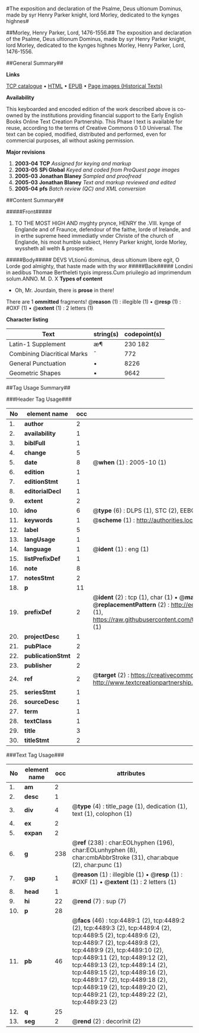 #The exposition and declaration of the Psalme, Deus ultionum Dominus, made by syr Henry Parker knight, lord Morley, dedicated to the kynges highnes#

##Morley, Henry Parker, Lord, 1476-1556.##
The exposition and declaration of the Psalme, Deus ultionum Dominus, made by syr Henry Parker knight, lord Morley, dedicated to the kynges highnes
Morley, Henry Parker, Lord, 1476-1556.

##General Summary##

**Links**

[TCP catalogue](http://www.ota.ox.ac.uk/tcp/)  • 
[HTML](http://tei.it.ox.ac.uk/tcp/Texts-HTML/free/A08/A08935.html)  • 
[EPUB](http://tei.it.ox.ac.uk/tcp/Texts-EPUB/free/A08/A08935.epub) • 
[Page images (Historical Texts)](https://data.historicaltexts.jisc.ac.uk/view?pubId=eebo-99840020e&pageId=eebo-99840020e-4489-1)

**Availability**

This keyboarded and encoded edition of the
	       work described above is co-owned by the institutions
	       providing financial support to the Early English Books
	       Online Text Creation Partnership. This Phase I text is
	       available for reuse, according to the terms of Creative
	       Commons 0 1.0 Universal. The text can be copied,
	       modified, distributed and performed, even for
	       commercial purposes, all without asking permission.

**Major revisions**

1. __2003-04__ __TCP__ *Assigned for keying and markup*
1. __2003-05__ __SPi Global__ *Keyed and coded from ProQuest page images*
1. __2005-03__ __Jonathan Blaney__ *Sampled and proofread*
1. __2005-03__ __Jonathan Blaney__ *Text and markup reviewed and edited*
1. __2005-04__ __pfs__ *Batch review (QC) and XML conversion*

##Content Summary##

#####Front#####

1. TO THE MOST HIGH AND myghty prynce, HENRY the .VIII. kynge of Englande and of Fraunce, defendour of the faithe, lorde of Irelande, and in erthe supreme heed immediatly vnder Christe of the church of Englande, his most humble subiect, Henry Parker knight, lorde Morley, wyssheth all welth & prosperitie.

#####Body#####
DEVS VLtionū dominus, deus ultionum libere egit, O Lorde god almighty, that haste made with thy wor
#####Back#####
Londini in aedibus Thomae Bertheleti typis impress.Cum priuilegio ad imprimendum solum.ANNO. M. D. X
**Types of content**

  * Oh, Mr. Jourdain, there is **prose** in there!

There are 1 **ommitted** fragments! 
 @__reason__ (1) : illegible (1)  •  @__resp__ (1) : #OXF (1)  •  @__extent__ (1) : 2 letters (1)

**Character listing**


|Text|string(s)|codepoint(s)|
|---|---|---|
|Latin-1 Supplement|æ¶|230 182|
|Combining             Diacritical Marks|̄|772|
|General Punctuation|•|8226|
|Geometric Shapes|▪|9642|

##Tag Usage Summary##

###Header Tag Usage###

|No|element name|occ|attributes|
|---|---|---|---|
|1.|__author__|2||
|2.|__availability__|1||
|3.|__biblFull__|1||
|4.|__change__|5||
|5.|__date__|8| @__when__ (1) : 2005-10 (1)|
|6.|__edition__|1||
|7.|__editionStmt__|1||
|8.|__editorialDecl__|1||
|9.|__extent__|2||
|10.|__idno__|6| @__type__ (6) : DLPS (1), STC (2), EEBO-CITATION (1), PROQUEST (1), VID (1)|
|11.|__keywords__|1| @__scheme__ (1) : http://authorities.loc.gov/ (1)|
|12.|__label__|5||
|13.|__langUsage__|1||
|14.|__language__|1| @__ident__ (1) : eng (1)|
|15.|__listPrefixDef__|1||
|16.|__note__|8||
|17.|__notesStmt__|2||
|18.|__p__|11||
|19.|__prefixDef__|2| @__ident__ (2) : tcp (1), char (1)  •  @__matchPattern__ (2) : ([0-9\-]+):([0-9IVX]+) (1), (.+) (1)  •  @__replacementPattern__ (2) : http://eebo.chadwyck.com/downloadtiff?vid=$1&page=$2 (1), https://raw.githubusercontent.com/textcreationpartnership/Texts/master/tcpchars.xml#$1 (1)|
|20.|__projectDesc__|1||
|21.|__pubPlace__|2||
|22.|__publicationStmt__|2||
|23.|__publisher__|2||
|24.|__ref__|2| @__target__ (2) : https://creativecommons.org/publicdomain/zero/1.0/ (1), http://www.textcreationpartnership.org/docs/. (1)|
|25.|__seriesStmt__|1||
|26.|__sourceDesc__|1||
|27.|__term__|1||
|28.|__textClass__|1||
|29.|__title__|3||
|30.|__titleStmt__|2||


###Text Tag Usage###

|No|element name|occ|attributes|
|---|---|---|---|
|1.|__am__|2||
|2.|__desc__|1||
|3.|__div__|4| @__type__ (4) : title_page (1), dedication (1), text (1), colophon (1)|
|4.|__ex__|2||
|5.|__expan__|2||
|6.|__g__|238| @__ref__ (238) : char:EOLhyphen (196), char:EOLunhyphen (8), char:cmbAbbrStroke (31), char:abque (2), char:punc (1)|
|7.|__gap__|1| @__reason__ (1) : illegible (1)  •  @__resp__ (1) : #OXF (1)  •  @__extent__ (1) : 2 letters (1)|
|8.|__head__|1||
|9.|__hi__|22| @__rend__ (7) : sup (7)|
|10.|__p__|28||
|11.|__pb__|46| @__facs__ (46) : tcp:4489:1 (2), tcp:4489:2 (2), tcp:4489:3 (2), tcp:4489:4 (2), tcp:4489:5 (2), tcp:4489:6 (2), tcp:4489:7 (2), tcp:4489:8 (2), tcp:4489:9 (2), tcp:4489:10 (2), tcp:4489:11 (2), tcp:4489:12 (2), tcp:4489:13 (2), tcp:4489:14 (2), tcp:4489:15 (2), tcp:4489:16 (2), tcp:4489:17 (2), tcp:4489:18 (2), tcp:4489:19 (2), tcp:4489:20 (2), tcp:4489:21 (2), tcp:4489:22 (2), tcp:4489:23 (2)|
|12.|__q__|25||
|13.|__seg__|2| @__rend__ (2) : decorInit (2)|
